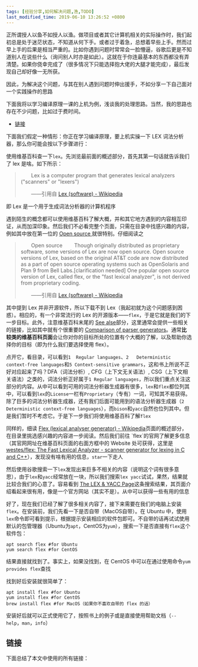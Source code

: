 ```yaml
---
tags: [经验分享,如何解决问题,渔,TODO]
last_modified_time: 2019-06-10 13:26:52 +0800
---
```


正所谓授人以鱼不如授人以渔。做项目或者其它计算机相关的实际操作时，我们起初总是处于迷茫状态，不知道从何下手。或者过于着急，总想着早些上手。然而过早上手的后果是相当严重的。比如你遇到问题时常常会一脸懵逼，谷歌后更是不知道别人在说些什么（询问别人时亦是如此）。这就在于你连最基本的东西都没有弄清楚。如果你侥幸完成了（很多情况下只能选择抱大佬的大腿才能完成），最后发现自己却好像一无所获。

因此，为解决这个问题，与其在别人遇到问题时伸出援手，不如分享一下自己面对一个实践操作的思路

下面我将以学习编译原理一课的上机为例，浅谈我的处理思路。当然，我的思路也存在不少问题，比如过于费时间。

<p id="markdown-toc"></p>
<!-- vim-markdown-toc GFM -->

* [链接](#链接)

<!-- vim-markdown-toc -->

下面我们假定一种情形：你正在学习编译原理，要上机实操一下 LEX 词法分析器，那么你可能会按以下步骤进行：

使用维基百科查一下`lex`。先浏览最前面的概述部分，首先其第一句话就告诉我们了 lex 是啥。如下所示：
> &emsp;&emsp;Lex is a computer program that generates lexical analyzers ("scanners" or "lexers")
>
> &emsp;&emsp;——引用自 [Lex (software) - Wikipedia](https://en.wikipedia.org/wiki/Lex_(software))

即 Lex 是一个用于生成词法分析器的计算机程序

遇到陌生的概念都可以使用维基百科了解大概，并和其它地方遇到的内容相互印证，从而加深印象。然后我们不必看完整个页面，只需在目录中找感兴趣的内容，例如其中放在第一位的 [Open source ](https://en.wikipedia.org/wiki/Lex_(software)#Open_source) 就很特别。仔细阅读之

> &emsp;&emsp;Open source
> &emsp;&emsp;Though originally distributed as proprietary software, some versions of Lex are now open source. Open source versions of Lex, based on the original AT&T code are now distributed as a part of open source operating systems such as OpenSolaris and Plan 9 from Bell Labs.[clarification needed] One popular open source version of Lex, called flex, or the "fast lexical analyzer", is not derived from proprietary coding.
>
> &emsp;&emsp;——引用自 [Lex (software) - Wikipedia](https://en.wikipedia.org/wiki/Lex_(software))

其中提到 Lex 并非开源软件，所以下载不到 Lex（我起初就为这个问题感到困惑）。相应的，有一个非常流行的 Lex 的开源版本——`flex`，于是它就是我们的下一步目标。此外，注意维基百科末尾的 [See alse](https://en.wikipedia.org/wiki/Lex_(software)#See_also)部分，这里通常会提供一些相关的链接，比如其中就有个很重要的 [Comparison of parser generators](https://en.wikipedia.org/wiki/Comparison_of_parser_generators)。通常**比较类的维基百科页面**会让你对你的目标所处的位置有个大概的了解，以及帮助你选择你的目标（即为什么我们要选择使用 flex）。

点开它，看目录，可以看到`1	Regular languages`、`2	Deterministic context-free languages`和`5 Context-sensitive grammars`，这和书上所说不正好对应起来了吗？DFA（词法分析）, CFG（上下文无关语法）, CSG（上下文相关语法）之类的，词法分析正好属于`1 Regular languages`，所以我们重点关注这部分的内容。从中可以看到可用的词法分析器生成器有很多，`lex`和`flex`都位列其中，可以看到`lex`的`License`一栏有`Proprietary`（专有）一词，可知其不易获得。除了巨多的词法分析器生成器，还有我们后面可能用到的语法分析器生成器（`2	Deterministic context-free languages`），而`bison`和`yacc`自然也位列其中。但是我们暂时不考虑它。于是下一步我们将使用维基百科了解`flex`

同样的，细读 [Flex (lexical analyser generator) - Wikipedia](https://en.wikipedia.org/wiki/Flex_(lexical_analyser_generator))页面的概述部分，在目录里挑选感兴趣的内容进一步阅读。然后我们前往 `flex`的官网了解更多信息（其官网网址在维基百科页面的右面方框中的 Website 处可获得，这里是[westes/flex: The Fast Lexical Analyzer - scanner generator for lexing in C and C++](https://github.com/westes/flex)），发现没有啥有用的信息，`star`一下走人

然后使用谷歌搜索一下`lex`发现出来巨多不相关的内容（说明这个词有很多意思），由于`lex`和`yacc`经常放在一块，所以我们搜索`lex yacc`试试，果然，结果就比较合我们的心意了。容易看到 [The LEX & YACC Page](http://dinosaur.compilertools.net/)这条搜索结果，其页面介绍看起来很有用，像是一个官方网站（其实不是）。从中可以获得一些有用的信息

好了，现在我们已经了解了很多相关内容了，接下来需要在我们的电脑上安装`flex`。在安装前，我们先看一下是否自带（MacOS自带）。在 Ubuntu 中，使用`lex`命令即可看到提示，根据提示安装相应的软件包即可。不自带的话再试试使用默认的包管理器（Ubuntu为`apt`，CentOS为`yum`），搜索一下是否直接有`flex`这个软件包：
```
apt search flex #for Ubuntu
yum search flex #for CentOS
```
结果直接就找到了。事实上，如果没找到，在 CentOS 中可以在通过使用命令`yum provides flex`查找

找到好后安装就很简单了：
```
apt install flex #for Ubuntu
yum install flex #for CentOS
brew install flex #for MacOS（如果你不喜欢自带的 flex 的话）
```

安装好后就可以正式使用它了，按照书上的例子或是直接使用帮助文档（`--help`，`man`，`info`）

## 链接
下面总结了本文中使用的所有链接：

<!-- link start -->

<!-- link end -->
